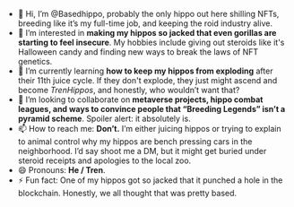 - 👋 Hi, I’m @Basedhippo, probably the only hippo out here shilling NFTs, breeding like it’s my full-time job, and keeping the roid industry alive.
- 👀 I’m interested in **making my hippos so jacked that even gorillas are starting to feel insecure**. My hobbies include giving out steroids like it's Halloween candy and finding new ways to break the laws of NFT genetics.
- 🌱 I’m currently learning **how to keep my hippos from exploding** after their 11th juice cycle. If they don't explode, they just might ascend and become *TrenHippos*, and honestly, who wouldn’t want that?
- 💞️ I’m looking to collaborate on **metaverse projects, hippo combat leagues, and ways to convince people that “Breeding Legends” isn’t a pyramid scheme**. Spoiler alert: it absolutely is.
- 📫 How to reach me: **Don’t.** I’m either juicing hippos or trying to explain to animal control why my hippos are bench pressing cars in the neighborhood. I’d say shoot me a DM, but it might get buried under steroid receipts and apologies to the local zoo.
- 😄 Pronouns: **He / Tren**.
- ⚡ Fun fact: One of my hippos got so jacked that it punched a hole in the blockchain. Honestly, we all thought that was pretty based.

<!---
Basedhippo/Basedhippo is a ✨ special ✨ repository because its `README.md` (this file) appears on your GitHub profile.
You can click the Preview link to take a look at your changes.
--->
